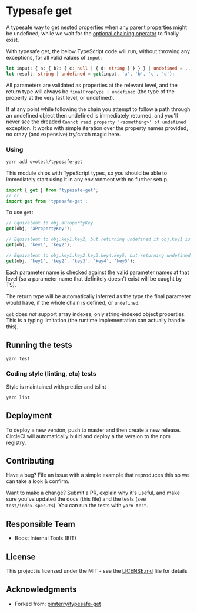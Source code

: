 # Typesafe get

A typesafe way to get nested properties when any parent properties might be undefined, while we wait for the [optional chaining operator](https://tc39.github.io/proposal-optional-chaining/) to finally exist.

With typesafe get, the below TypeScript code will run, without throwing any exceptions, for all valid values of `input`:

```ts
let input: { a: { b?: { c: null | { d: string } } } } | undefined = ...;
let result: string | undefined = get(input, 'a', 'b', 'c', 'd');
```

All parameters are validated as properties at the relevant level, and the return type will always be `finalPropType | undefined` (the type of the property at the very last level, or undefined).

If at any point while following the chain you attempt to follow a path through an undefined object then undefined is immediately returned, and you'll never see the dreaded `Cannot read property '<something>' of undefined` exception. It works with simple iteration over the property names provided, no crazy (and expensive) try/catch magic here.

### Using

```bash
yarn add ovotech/typesafe-get
```

This module ships with TypeScript types, so you should be able to immediately start using it in any environment with no further setup.

```ts
import { get } from 'typesafe-get';
// or
import get from 'typesafe-get';
```

To use `get`:

```ts
// Equivalent to obj.aPropertyKey
get(obj, 'aPropertyKey');

// Equivalent to obj.key1.key2, but returning undefined if obj.key1 is undefined:
get(obj, 'key1', 'key2');

// Equivalent to obj.key1.key2.key3.key4.key5, but returning undefined if any step en route is undefined:
get(obj, 'key1', 'key2', 'key3', 'key4', 'key5');
```

Each parameter name is checked against the valid parameter names at that level (so a parameter name that definitely doesn't exist will be caught by TS).

The return type will be automatically inferred as the type the final parameter would have, if the whole chain is defined, or `undefined`.

`get` does _not_ support array indexes, only string-indexed object properties. This is a
typing limitation (the runtime implementation can actually handle this).

## Running the tests

```bash
yarn test
```

### Coding style (linting, etc) tests

Style is maintained with prettier and tslint

```
yarn lint
```

## Deployment

To deploy a new version, push to master and then create a new release. CircleCI will automatically build and deploy a the version to the npm registry.

## Contributing

Have a bug? File an issue with a simple example that reproduces this so we can take a look & confirm.

Want to make a change? Submit a PR, explain why it's useful, and make sure you've updated the docs (this file) and the tests (see `test/index.spec.ts`). You can run the tests with `yarn test`.

## Responsible Team

- Boost Internal Tools (BIT)

## License

This project is licensed under the MIT - see the [LICENSE.md](LICENSE.md) file for details

## Acknowledgments

- Forked from: [pimterry/typesafe-get](https://github.com/pimterry/typesafe-get)
